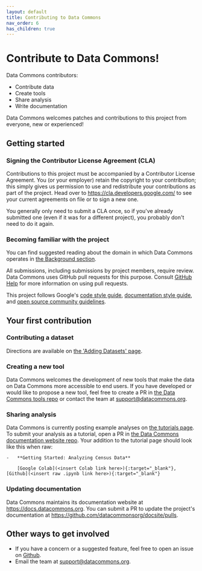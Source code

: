 ```yaml
---
layout: default
title: Contributing to Data Commons
nav_order: 6
has_children: true
---
```

# Contribute to Data Commons!

Data Commons contributors:

- Contribute data
- Create tools
- Share analysis
- Write documentation

Data Commons welcomes patches and contributions to this project from everyone, new or experienced!

## Getting started

### Signing the Contributor License Agreement (CLA)

Contributions to this project must be accompanied by a Contributor License
Agreement. You (or your employer) retain the copyright to your contribution;
this simply gives us permission to use and redistribute your contributions as
part of the project. Head over to <https://cla.developers.google.com/> to see
your current agreements on file or to sign a new one.

You generally only need to submit a CLA once, so if you've already submitted one
(even if it was for a different project), you probably don't need to do it
again.

### Becoming familiar with the project

You can find suggested reading about the domain in which Data Commons operates in [the Background section](/contributing/background/background.html).

All submissions, including submissions by project members, require review. Data Commons
uses GitHub pull requests for this purpose. Consult
[GitHub Help](https://help.github.com/articles/about-pull-requests/) for more
information on using pull requests.

This project follows Google's [code style guide](https://google.github.io/styleguide/), [documentation style guide](https://developers.google.com/style), and [open source community guidelines](https://opensource.google/conduct/).

## Your first contribution

### Contributing a dataset

Directions are available on [the 'Adding Datasets' page](/contributing/adding_datasets.html).

### Creating a new tool

Data Commons welcomes the development of new tools that make the data on Data Commons more accessible to end users. If you have developed or would like to propose a new tool, feel free to create a PR in [the Data Commons tools repo](https://github.com/datacommonsorg/tools) or contact the team at <support@datacommons.org>.

### Sharing analysis

Data Commons is currently posting example analyses on [the tutorials page](/tutorials.html). To submit your analysis as a tutorial, open a PR in [the Data Commons documentation website repo](https://github.com/datacommonsorg/docsite/pulls). Your addition to the tutorial page should look like this when raw:

```
-   **Getting Started: Analyzing Census Data**

    [Google Colab](<insert Colab link here>){:target="_blank"}, [Github](<insert raw .ipynb link here>){:target="_blank"}
```

### Updating documentation

Data Commons maintains its documentation website at <https://docs.datacommons.org>. You can submit a PR to update the project's documentation at <https://github.com/datacommonsorg/docsite/pulls>.

## Other ways to get involved

- If you have a concern or a suggested feature, feel free to open an issue on [Github](https://github.com/datacommonsorg/docsite/pulls).
- Email the team at <support@datacommons.org>.